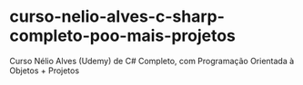 # curso-nelio-alves-c-sharp-completo-poo-mais-projetos
 Curso Nélio Alves (Udemy) de C# Completo, com Programação Orientada à Objetos + Projetos
